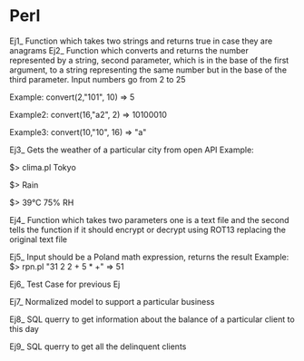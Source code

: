 # Perl

Ej1_ Function which takes two strings and returns true in case they are anagrams
Ej2_ Function which converts and returns the number represented by a string, second parameter, which is in the base of the first argument, to a string representing the same number but in the base of the third parameter. Input numbers go from 2 to 25

Example: convert(2,"101", 10) => 5 

Example2: convert(16,"a2", 2) => 10100010 

Example3: convert(10,"10", 16) => "a"

Ej3_ Gets the weather of a particular city from open API
Example: 

$> clima.pl Tokyo

$> Rain

$> 39°C 75% RH

Ej4_ Function which takes two parameters one is a text file and the second tells the function if it should encrypt or decrypt using ROT13 replacing the original text file

Ej5_ Input should be a Poland math expression, returns the result
Example: $> rpn.pl "31 2 2 + 5 * +"  => 51

Ej6_ Test Case for previous Ej

Ej7_ Normalized model to support a particular business

Ej8_ SQL querry to get information about the balance of a particular client to this day

Ej9_ SQL querry to get all the delinquent clients
